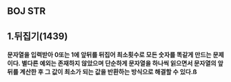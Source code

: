 ## BOJ STR

## 1.뒤집기(1439) 
####  문자열을 입력받아 0또는 1에 앞뒤를 뒤집어 최소횟수로 모든 숫자를 똑같게 만드는 문제이다. 별다른 예외는 존재하지 않았으며 단순하게 문자열을 하나씩 읽으면서 문자열의 앞뒤를 계산한 후 그 값이 최소가 되는 값을 반환하는 방식으로 해결할 수 있다.ß